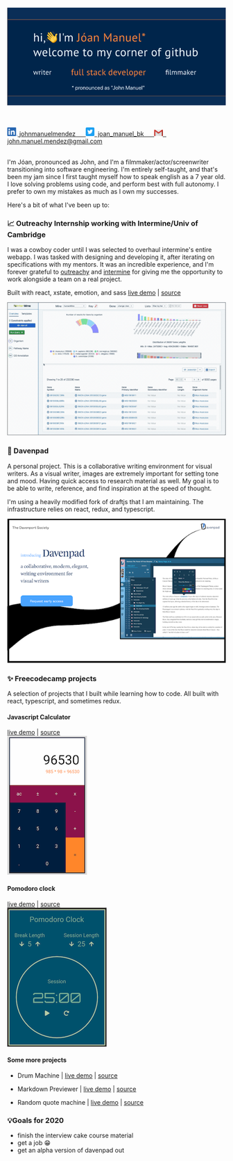 ![intro image](https://github.com/JM-Mendez/jm-mendez/blob/primary/hero.png?raw=true)

<!-- <img src="https://img.shields.io/static/v1?label=proficient&message=react&color=blue" />
<img src="https://img.shields.io/static/v1?label=proficient&message=typescript&color=3177c6" />
<img src="https://img.shields.io/static/v1?label=proficient&message=redux&color=7549bb" />
<img src="https://img.shields.io/static/v1?label=proficient&message=html&color=orange" />
<img src="https://img.shields.io/static/v1?label=proficient&message=css&color=264ce3" />
<img src="https://img.shields.io/static/v1?label=proficient&message=sass&color=cc669b" />
<img src="https://img.shields.io/static/v1?label=proficient&message=css-in-js&color=palevioletred" />
<img src="https://img.shields.io/static/v1?label=proficient&message=nodejs&color=3e873f" />
<img src="https://img.shields.io/static/v1?label=proficient&message=xstate&color=2a2b3f" />
<img src="https://img.shields.io/static/v1?label=proficient&message=jest&color=9a415b" />
<img src="https://img.shields.io/static/v1?label=proficient&message=webpack&color=6e96d7" />
<img src="https://img.shields.io/static/v1?label=proficient&message=git&color=f15033" />
<img src="https://img.shields.io/static/v1?label=proficient&message=ci/cd&color=blueviolet" />
<img src="https://img.shields.io/static/v1?label=familiar&labelColor=lightgrey&message=electron&color=51727c" />
<img src="https://img.shields.io/static/v1?label=familiar&labelColor=lightgrey&message=command line&color=yellow" />
<img src="https://img.shields.io/static/v1?label=familiar&labelColor=lightgrey&message=gatsby&color=633295" />
<img src="https://img.shields.io/static/v1?label=familiar&labelColor=lightgrey&message=graphql&color=e535ab" />
<img src="https://img.shields.io/static/v1?label=familiar&labelColor=lightgrey&message=storybook&color=f54785" />
<img src="https://img.shields.io/static/v1?label=familiar&labelColor=lightgrey&message=netlify&color=39adbb" />
-->

<br />
<br />

<a href="https://www.linkedin.com/in/johnmanuelmendez/">
  <img src="./linkedin.png" alt="John Mendez | linkedin" width="24px">
  <span>johnmanuelmendez &nbsp;&nbsp;&nbsp;&nbsp;</span>
</a>
<a href="https://twitter.com/joan_manuel_bk">
  <img src="./twitter.png" alt="John Mendez | Twitter" width="20px">
  <span>&nbsp;joan_manuel_bk &nbsp;&nbsp;&nbsp;&nbsp;</span>
</a>
<a href="mailto:john.manuel.mendez@gmail.com">
  <img src="./gmail.png" alt="Send email" width="20px">
  <span>&nbsp; john.manuel.mendez@gmail.com</span>
</a>

<br />
<br />

I'm Jóan, pronounced as John, and I'm a filmmaker/actor/screenwriter transitioning into software engineering. I'm entirely self-taught, and that's been my jam since I first taught myself how to speak english as a 7 year old. I love solving problems using code, and perform best with full autonomy. I prefer to own my mistakes as much as I own my successes.

Here's a bit of what I've been up to:

### 📈 Outreachy Internship working with Intermine/Univ of Cambridge

I was a cowboy coder until I was selected to overhaul intermine's entire webapp. I was tasked with designing and developing it, after iterating on specifications with my mentors. It was an incredible experience, and I'm forever grateful to [outreachy](https://www.outreachy.org/) and [intermine](http://intermine.org/) for giving me the opportunity to work alongside a team on a real project.

Built with react, xstate, emotion, and sass
[live demo](https://intermine-data-browser.netlify.app/) | [source](https://github.com/JM-Mendez/InterMine-Data-Browser-Tool)

![intermine data browser gif](https://github.com/JM-Mendez/jm-mendez/blob/primary/data-browser.gif?raw=true)

### 📝 Davenpad

A personal project. This is a collaborative writing environment for visual writers. As a visual writer, images are extremely important for setting tone and mood. Having quick access to research material as well. My goal is to be able to write, reference, and find inspiration at the speed of thought.

I'm using a heavily modified fork of draftjs that I am maintaining. The infrastructure relies on react, redux, and typescript.

![davenpad website photo](https://github.com/JM-Mendez/jm-mendez/blob/primary/davenpad.png?raw=true)

### ✨ Freecodecamp projects

A selection of projects that I built while learning how to code. All built with react, typescript, and sometimes redux.

#### Javascript Calculator

<div>
  <a href="https://fcc-jm-projects.gitlab.io/javascript-calculator/">live demo</a>
  <span> | </span>
  <a href="https://gitlab.com/fcc-jm-projects/javascript-calculator">source</a>
</div>
<img src="https://github.com/JM-Mendez/jm-mendez/blob/primary/freecodecamp/calculator.png?raw=true">

#### Pomodoro clock

<div>
  <a href="https://fcc-jm-projects.gitlab.io/pomodoro-clock/">live demo</a>
  <span> | </span>
  <a href="https://gitlab.com/fcc-jm-projects/pomodoro-clock">source</a>
</div>
<img src="https://github.com/JM-Mendez/jm-mendez/blob/primary/freecodecamp/pomodoro.png?raw=true">

#### Some more projects

- Drum Machine | [live demo](https://fcc-jm-projects.gitlab.io/drum-machine/) | [source](https://gitlab.com/fcc-jm-projects/drum-machine)

- Markdown Previewer | [live demo](https://fcc-jm-projects.gitlab.io/markdown-previewer/) | [source](https://gitlab.com/fcc-jm-projects/markdown-previewer)

- Random quote machine | [live demo](https://fcc-jm-projects.gitlab.io/random-quote-machine/) | [source](https://gitlab.com/fcc-jm-projects/random-quote-machine)

### 💡Goals for 2020

- finish the interview cake course material
- get a job 😁
- get an alpha version of davenpad out
